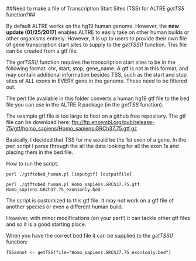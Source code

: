 ##Need to make a file of Transcription Start Sites (TSS) for ALTRE *getTSS* function?##

By default ALTRE works on the hg19 human genome. However, the __new update (01/25/2017)__ enables ALTRE to easily take on other human builds or other organisms entirely. However, it is up to users to provide their own file of gene transcription start sites to supply to the *getTSS()* function. This file can be created from a gtf file.

The *getTSS()* function requires the transcription start sites to be in the following format: chr, start, stop, gene_name. A gtf is not in this format, and may contain additional information besides TSS, such as the start and stop sites of ALL exons in EVERY gene in the genome. These need to be filtered out. 

The perl file available in this folder converts a human hg19 gtf file to the bed file you can use in the ALTRE R package (in the *getTSS* function). 

The example gtf file is too large to host on a github free repository. 
The gtf file can be download here: ftp://ftp.ensembl.org/pub/release-75/gtf/homo_sapiens/Homo_sapiens.GRCh37.75.gtf.gz

Basically, I decided that TSS for me would be the 1st exon of a gene. In the perl script I parse through the all the data looking for all the exon 1s and placing them in the bed file. 

How to run the script:

```{R}
perl ./gtftobed_human.pl [inputgtf] [outputfile]
```

```{R}
perl ./gtftobed_human.pl Homo_sapiens.GRCh37.75.gtf Homo_sapiens.GRCh37.75_exon1only.bed
```

The script is customized to this gtf file. It may not work on a gtf file of another species or even a different human build. 

However, with minor modifications (on your part!) it can tackle other gtf files and so it is a good starting place. 

When you have the correct bed file it can be supplied to the *getTSS()* function: 


```{R}
TSSannot <- getTSS(file="Homo_sapiens.GRCh37.75_exon1only.bed")
```
